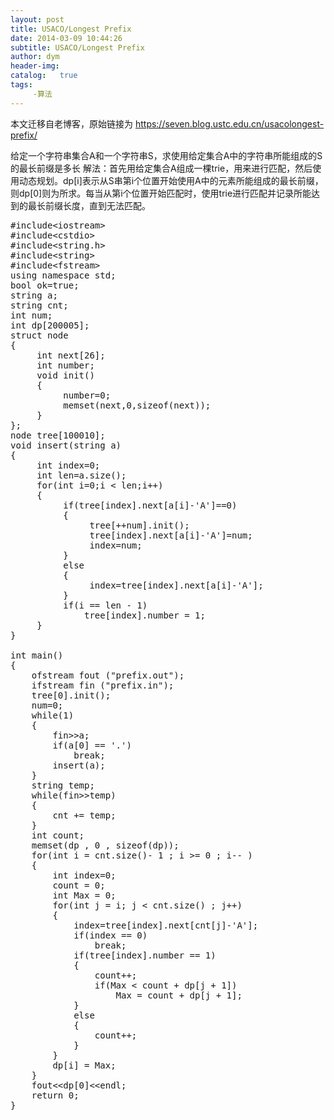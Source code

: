 ```yaml
---
layout: post
title: USACO/Longest Prefix
date: 2014-03-09 10:44:26
subtitle: USACO/Longest Prefix
author: dym
header-img:
catalog:   true
tags:
     -算法
---
```


本文迁移自老博客，原始链接为 <https://seven.blog.ustc.edu.cn/usacolongest-prefix/>

给定一个字符串集合A和一个字符串S，求使用给定集合A中的字符串所能组成的S的最长前缀是多长
解法：首先用给定集合A组成一棵trie，用来进行匹配，然后使用动态规划。dp[i]表示从S串第i个位置开始使用A中的元素所能组成的最长前缀，则dp[0]则为所求。每当从第i个位置开始匹配时，使用trie进行匹配并记录所能达到的最长前缀长度，直到无法匹配。
<pre class = "brush:[cpp]">
#include&lt;iostream&gt;
#include&lt;cstdio&gt;
#include&lt;string.h&gt;
#include&lt;string&gt;
#include&lt;fstream&gt;
using namespace std;
bool ok=true;
string a;
string cnt;
int num;
int dp[200005];
struct node
{
     int next[26];
     int number;
     void init()
     {
          number=0;
          memset(next,0,sizeof(next));
     }
};
node tree[100010];
void insert(string a)
{
     int index=0;
     int len=a.size();
     for(int i=0;i < len;i++)
     {
          if(tree[index].next[a[i]-'A']==0)
          {
               tree[++num].init();
               tree[index].next[a[i]-'A']=num;
               index=num;
          }
          else
          {
               index=tree[index].next[a[i]-'A'];
          }
		  if(i == len - 1)
			  tree[index].number = 1;
     }
}

int main()
{
	ofstream fout ("prefix.out");
    ifstream fin ("prefix.in");
	tree[0].init();
	num=0;
	while(1)
	{
		fin&gt;&gt;a;
		if(a[0] == '.')
			break;
		insert(a);
	}
	string temp;
	while(fin&gt;&gt;temp)
	{
		cnt += temp;
	}
	int count;
	memset(dp , 0 , sizeof(dp));
	for(int i = cnt.size()- 1 ; i >= 0 ; i-- )
	{
		int index=0;
		count = 0;
		int Max = 0;
		for(int j = i; j < cnt.size() ; j++)
		{
			index=tree[index].next[cnt[j]-'A'];
			if(index == 0)
				break;
			if(tree[index].number == 1)
			{
				count++;
				if(Max < count + dp[j + 1])
					Max = count + dp[j + 1];					  
			}
			else
			{
				count++;
			}
		}
		dp[i] = Max;
	}
	fout&lt;&lt;dp[0]&lt;&lt;endl;
	return 0;
}
</pre>
